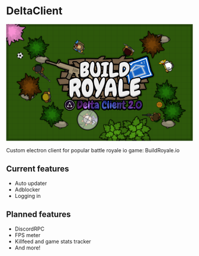# DeltaClient

![alt text](https://github.com/FeeshDev/DeltaClient/blob/main/build/updateSplash.png?raw=true)

Custom electron client for popular battle royale io game: BuildRoyale.io

## Current features
  - Auto updater
  - Adblocker
  - Logging in

## Planned features
  - DiscordRPC
  - FPS meter
  - Killfeed and game stats tracker
  - And more!
